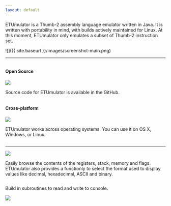 ```yaml
---
layout: default
---
```

ETUmulator is a Thumb-2 assembly language emulator written in Java.
It is written with portability in mind, with builds actively maintained for Linux.
At this moment, ETUmulator only emulates a subset of Thumb-2 instruction set.


![]({{ site.baseurl }}/images/screenshot-main.png)

* * *

<div class="row">
  <div class="column">
    <h4>Open Source</h4>
    <img src="{{ site.baseurl }}/images/open-source.svg">
    <p>Source code for ETUmulator is available in the GitHub.</p>
  </div>
  <div class="column">
    <h4>Cross-platform</h4>
    <img src="{{ site.baseurl }}/images/cross-platform.svg">
    <p>ETUmulator works across operating systems. You can use it on OS X, Windows, or Linux.</p>
  </div>
</div>

* * *

<div class="row">
  <div class="column">
    <img src="{{ site.baseurl }}/images/browser.png">
  </div>
  <div class="column">
    <p>
      Easily browse the contents of the registers, stack, memory and flags. ETUmulator also provides
      a functionly to select the format used to display values like decimal, hexadecimal, ASCII and
      binary.
    </p>
  </div>
</div>

<div class="row">
  <div class="column">
    <p>
      Build in subroutines to read and write to console.
    </p>
  </div>
  <div class="column">
    <img src="{{ site.baseurl }}/images/console.png">
  </div>
</div>
